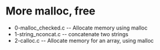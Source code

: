 # More malloc, free
- 0-malloc_checked.c -- Allocate memory using malloc
- 1-string_nconcat.c --  concatenate two strings
- 2-calloc.c -- Allocate memory for an array, using malloc
